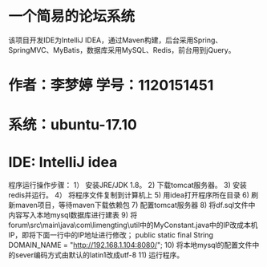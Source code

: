 ﻿# 一个简易的论坛系统
该项目开发IDE为IntelliJ IDEA，通过Maven构建，后台采用Spring、SpringMVC、MyBatis，数据库采用MySQL、Redis，前台用到jQuery。

# 作者：李梦婷 学号：1120151451
# 系统：ubuntu-17.10 
# IDE: IntelliJ idea 
程序运行操作步骤：
1） 安装JRE/JDK 1.8。
2) 下载tomcat服务器。
3) 安装redis并运行。
4） 将程序文件复制到计算机上
5) 用idea打开程序所在目录
6) 刷新maven项目，等待maven下载依赖包
7) 配置tomcat服务器 
8) 将df.sql文件中内容写入本地mysql数据库进行建表
9) 将forum\src\main\java\com\limengting\util中的MyConstant.java中的IP改成本机IP，即将下面一行中的IP地址进行修改；
public static final String DOMAIN_NAME = "http://192.168.1.104:8080/";
10) 将本地mysql的配置文件中的sever编码方式由默认的latin1改成utf-8
11) 运行程序。
